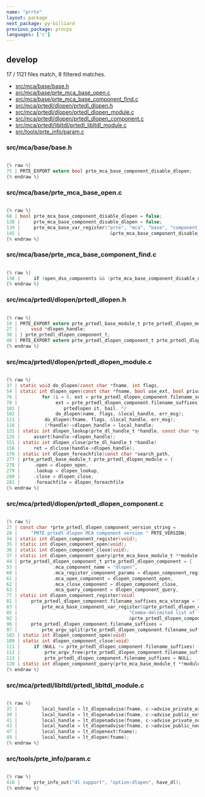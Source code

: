 ```yaml
---
name: "prrte"
layout: package
next_package: py-billiard
previous_package: procps
languages: ['c']
---
```

## develop
17 / 1121 files match, 8 filtered matches.

 - [src/mca/base/base.h](#srcmcabasebaseh)
 - [src/mca/base/prte_mca_base_open.c](#srcmcabaseprte_mca_base_openc)
 - [src/mca/base/prte_mca_base_component_find.c](#srcmcabaseprte_mca_base_component_findc)
 - [src/mca/prtedl/dlopen/prtedl_dlopen.h](#srcmcaprtedldlopenprtedl_dlopenh)
 - [src/mca/prtedl/dlopen/prtedl_dlopen_module.c](#srcmcaprtedldlopenprtedl_dlopen_modulec)
 - [src/mca/prtedl/dlopen/prtedl_dlopen_component.c](#srcmcaprtedldlopenprtedl_dlopen_componentc)
 - [src/mca/prtedl/libltdl/prtedl_libltdl_module.c](#srcmcaprtedllibltdlprtedl_libltdl_modulec)
 - [src/tools/prte_info/param.c](#srctoolsprte_infoparamc)

### src/mca/base/base.h

```c

{% raw %}
75 | PRTE_EXPORT extern bool prte_mca_base_component_disable_dlopen;
{% endraw %}

```
### src/mca/base/prte_mca_base_open.c

```c

{% raw %}
60 | bool prte_mca_base_component_disable_dlopen = false;
138 |     prte_mca_base_component_disable_dlopen = false;
139 |     prte_mca_base_var_register("prte", "mca", "base", "component_disable_dlopen",
145 |                                 &prte_mca_base_component_disable_dlopen);
{% endraw %}

```
### src/mca/base/prte_mca_base_component_find.c

```c

{% raw %}
138 |     if (open_dso_components && !prte_mca_base_component_disable_dlopen) {
{% endraw %}

```
### src/mca/prtedl/dlopen/prtedl_dlopen.h

```c

{% raw %}
19 | PRTE_EXPORT extern prte_prtedl_base_module_t prte_prtedl_dlopen_module;
27 |     void *dlopen_handle;
38 | } prte_prtedl_dlopen_component_t;
40 | PRTE_EXPORT extern prte_prtedl_dlopen_component_t prte_prtedl_dlopen_component;
{% endraw %}

```
### src/mca/prtedl/dlopen/prtedl_dlopen_module.c

```c

{% raw %}
37 | static void do_dlopen(const char *fname, int flags,
54 | static int dlopen_open(const char *fname, bool use_ext, bool private_namespace,
76 |         for (i = 0, ext = prte_prtedl_dlopen_component.filename_suffixes[i];
78 |              ext = prte_prtedl_dlopen_component.filename_suffixes[++i]) {
101 |                prtedlopen it, bail. */
102 |             do_dlopen(name, flags, &local_handle, err_msg);
111 |         do_dlopen(fname, flags, &local_handle, err_msg);
116 |         (*handle)->dlopen_handle = local_handle;
131 | static int dlopen_lookup(prte_dl_handle_t *handle, const char *symbol,
135 |     assert(handle->dlopen_handle);
151 | static int dlopen_close(prte_dl_handle_t *handle)
156 |     ret = dlclose(handle->dlopen_handle);
170 | static int dlopen_foreachfile(const char *search_path,
277 | prte_prtedl_base_module_t prte_prtedl_dlopen_module = {
278 |     .open = dlopen_open,
279 |     .lookup = dlopen_lookup,
280 |     .close = dlopen_close,
281 |     .foreachfile = dlopen_foreachfile
{% endraw %}

```
### src/mca/prtedl/dlopen/prtedl_dlopen_component.c

```c

{% raw %}
27 | const char *prte_prtedl_dlopen_component_version_string =
28 |     "PRTE prtedl dlopen MCA component version " PRTE_VERSION;
34 | static int dlopen_component_register(void);
35 | static int dlopen_component_open(void);
36 | static int dlopen_component_close(void);
37 | static int dlopen_component_query(prte_mca_base_module_t **module, int *priority);
44 | prte_prtedl_dlopen_component_t prte_prtedl_dlopen_component = {
55 |             .mca_component_name = "dlopen",
60 |             .mca_register_component_params = dlopen_component_register,
61 |             .mca_open_component = dlopen_component_open,
62 |             .mca_close_component = dlopen_component_close,
63 |             .mca_query_component = dlopen_component_query,
77 | static int dlopen_component_register(void)
81 |     prte_prtedl_dlopen_component.filename_suffixes_mca_storage = ".so,.dylib,.dll,.sl";
83 |         prte_mca_base_component_var_register(&prte_prtedl_dlopen_component.base.base_version,
85 |                                         "Comma-delimited list of filename suffixes that the PRTE dlopen component will try",
92 |                                         &prte_prtedl_dlopen_component.filename_suffixes_mca_storage);
96 |     prte_prtedl_dlopen_component.filename_suffixes =
97 |         prte_argv_split(prte_prtedl_dlopen_component.filename_suffixes_mca_storage,
103 | static int dlopen_component_open(void)
109 | static int dlopen_component_close(void)
111 |     if (NULL != prte_prtedl_dlopen_component.filename_suffixes) {
112 |         prte_argv_free(prte_prtedl_dlopen_component.filename_suffixes);
113 |         prte_prtedl_dlopen_component.filename_suffixes = NULL;
120 | static int dlopen_component_query(prte_mca_base_module_t **module, int *priority)
{% endraw %}

```
### src/mca/prtedl/libltdl/prtedl_libltdl_module.c

```c

{% raw %}
37 |         local_handle = lt_dlopenadvise(fname, c->advise_private_ext);
39 |         local_handle = lt_dlopenadvise(fname, c->advise_public_ext);
41 |         local_handle = lt_dlopenadvise(fname, c->advise_private_noext);
43 |         local_handle = lt_dlopenadvise(fname, c->advise_public_noext);
47 |         local_handle = lt_dlopenext(fname);
49 |         local_handle = lt_dlopen(fname);
{% endraw %}

```
### src/tools/prte_info/param.c

```c

{% raw %}
410 |     prte_info_out("dl support", "option:dlopen", have_dl);
{% endraw %}

```